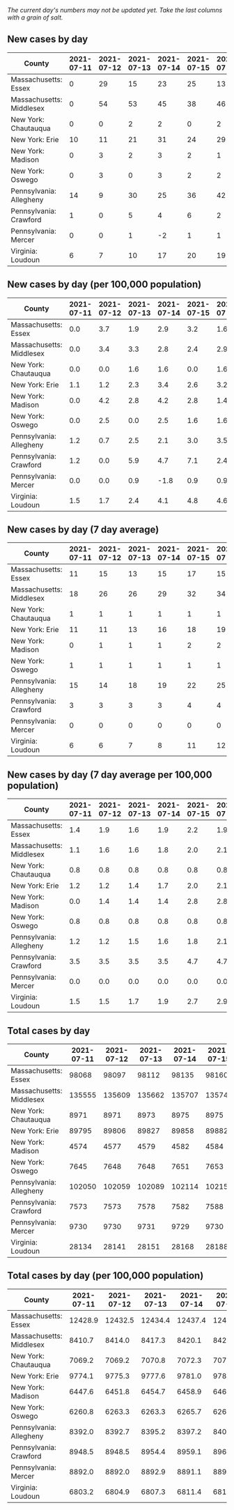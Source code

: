 _The current day's numbers may not be updated yet. Take the last columns with a grain of salt._
## New cases by day

| County | 2021-07-11 | 2021-07-12 | 2021-07-13 | 2021-07-14 | 2021-07-15 | 2021-07-16 | 2021-07-17 |
| --- | --- | --- | --- | --- | --- | --- | --- |
| Massachusetts: Essex | 0 | 29 | 15 | 23 | 25 | 13 | 0 |
| Massachusetts: Middlesex | 0 | 54 | 53 | 45 | 38 | 46 | 0 |
| New York: Chautauqua | 0 | 0 | 2 | 2 | 0 | 2 | 0 |
| New York: Erie | 10 | 11 | 21 | 31 | 24 | 29 | 11 |
| New York: Madison | 0 | 3 | 2 | 3 | 2 | 1 | 1 |
| New York: Oswego | 0 | 3 | 0 | 3 | 2 | 2 | 1 |
| Pennsylvania: Allegheny | 14 | 9 | 30 | 25 | 36 | 42 | 31 |
| Pennsylvania: Crawford | 1 | 0 | 5 | 4 | 6 | 2 | 5 |
| Pennsylvania: Mercer | 0 | 0 | 1 | -2 | 1 | 1 | 1 |
| Virginia: Loudoun | 6 | 7 | 10 | 17 | 20 | 19 | 0 |

## New cases by day (per 100,000 population)

| County | 2021-07-11 | 2021-07-12 | 2021-07-13 | 2021-07-14 | 2021-07-15 | 2021-07-16 | 2021-07-17 |
| --- | --- | --- | --- | --- | --- | --- | --- |
| Massachusetts: Essex | 0.0 | 3.7 | 1.9 | 2.9 | 3.2 | 1.6 | 0.0 |
| Massachusetts: Middlesex | 0.0 | 3.4 | 3.3 | 2.8 | 2.4 | 2.9 | 0.0 |
| New York: Chautauqua | 0.0 | 0.0 | 1.6 | 1.6 | 0.0 | 1.6 | 0.0 |
| New York: Erie | 1.1 | 1.2 | 2.3 | 3.4 | 2.6 | 3.2 | 1.2 |
| New York: Madison | 0.0 | 4.2 | 2.8 | 4.2 | 2.8 | 1.4 | 1.4 |
| New York: Oswego | 0.0 | 2.5 | 0.0 | 2.5 | 1.6 | 1.6 | 0.8 |
| Pennsylvania: Allegheny | 1.2 | 0.7 | 2.5 | 2.1 | 3.0 | 3.5 | 2.5 |
| Pennsylvania: Crawford | 1.2 | 0.0 | 5.9 | 4.7 | 7.1 | 2.4 | 5.9 |
| Pennsylvania: Mercer | 0.0 | 0.0 | 0.9 | -1.8 | 0.9 | 0.9 | 0.9 |
| Virginia: Loudoun | 1.5 | 1.7 | 2.4 | 4.1 | 4.8 | 4.6 | 0.0 |

## New cases by day (7 day average)

| County | 2021-07-11 | 2021-07-12 | 2021-07-13 | 2021-07-14 | 2021-07-15 | 2021-07-16 | 2021-07-17 |
| --- | --- | --- | --- | --- | --- | --- | --- |
| Massachusetts: Essex | 11 | 15 | 13 | 15 | 17 | 15 | 15 |
| Massachusetts: Middlesex | 18 | 26 | 26 | 29 | 32 | 34 | 34 |
| New York: Chautauqua | 1 | 1 | 1 | 1 | 1 | 1 | 1 |
| New York: Erie | 11 | 11 | 13 | 16 | 18 | 19 | 20 |
| New York: Madison | 0 | 1 | 1 | 1 | 2 | 2 | 2 |
| New York: Oswego | 1 | 1 | 1 | 1 | 1 | 1 | 2 |
| Pennsylvania: Allegheny | 15 | 14 | 18 | 19 | 22 | 25 | 27 |
| Pennsylvania: Crawford | 3 | 3 | 3 | 3 | 4 | 4 | 3 |
| Pennsylvania: Mercer | 0 | 0 | 0 | 0 | 0 | 0 | 0 |
| Virginia: Loudoun | 6 | 6 | 7 | 8 | 11 | 12 | 11 |

## New cases by day (7 day average per 100,000 population)

| County | 2021-07-11 | 2021-07-12 | 2021-07-13 | 2021-07-14 | 2021-07-15 | 2021-07-16 | 2021-07-17 |
| --- | --- | --- | --- | --- | --- | --- | --- |
| Massachusetts: Essex | 1.4 | 1.9 | 1.6 | 1.9 | 2.2 | 1.9 | 1.9 |
| Massachusetts: Middlesex | 1.1 | 1.6 | 1.6 | 1.8 | 2.0 | 2.1 | 2.1 |
| New York: Chautauqua | 0.8 | 0.8 | 0.8 | 0.8 | 0.8 | 0.8 | 0.8 |
| New York: Erie | 1.2 | 1.2 | 1.4 | 1.7 | 2.0 | 2.1 | 2.2 |
| New York: Madison | 0.0 | 1.4 | 1.4 | 1.4 | 2.8 | 2.8 | 2.8 |
| New York: Oswego | 0.8 | 0.8 | 0.8 | 0.8 | 0.8 | 0.8 | 1.6 |
| Pennsylvania: Allegheny | 1.2 | 1.2 | 1.5 | 1.6 | 1.8 | 2.1 | 2.2 |
| Pennsylvania: Crawford | 3.5 | 3.5 | 3.5 | 3.5 | 4.7 | 4.7 | 3.5 |
| Pennsylvania: Mercer | 0.0 | 0.0 | 0.0 | 0.0 | 0.0 | 0.0 | 0.0 |
| Virginia: Loudoun | 1.5 | 1.5 | 1.7 | 1.9 | 2.7 | 2.9 | 2.7 |

## Total cases by day

| County | 2021-07-11 | 2021-07-12 | 2021-07-13 | 2021-07-14 | 2021-07-15 | 2021-07-16 | 2021-07-17 |
| --- | --- | --- | --- | --- | --- | --- | --- |
| Massachusetts: Essex | 98068 | 98097 | 98112 | 98135 | 98160 | 98173 | 98173 |
| Massachusetts: Middlesex | 135555 | 135609 | 135662 | 135707 | 135745 | 135791 | 135791 |
| New York: Chautauqua | 8971 | 8971 | 8973 | 8975 | 8975 | 8977 | 8977 |
| New York: Erie | 89795 | 89806 | 89827 | 89858 | 89882 | 89911 | 89922 |
| New York: Madison | 4574 | 4577 | 4579 | 4582 | 4584 | 4585 | 4586 |
| New York: Oswego | 7645 | 7648 | 7648 | 7651 | 7653 | 7655 | 7656 |
| Pennsylvania: Allegheny | 102050 | 102059 | 102089 | 102114 | 102150 | 102192 | 102223 |
| Pennsylvania: Crawford | 7573 | 7573 | 7578 | 7582 | 7588 | 7590 | 7595 |
| Pennsylvania: Mercer | 9730 | 9730 | 9731 | 9729 | 9730 | 9731 | 9732 |
| Virginia: Loudoun | 28134 | 28141 | 28151 | 28168 | 28188 | 28207 | 28207 |

## Total cases by day (per 100,000 population)

| County | 2021-07-11 | 2021-07-12 | 2021-07-13 | 2021-07-14 | 2021-07-15 | 2021-07-16 | 2021-07-17 |
| --- | --- | --- | --- | --- | --- | --- | --- |
| Massachusetts: Essex | 12428.9 | 12432.5 | 12434.4 | 12437.4 | 12440.5 | 12442.2 | 12442.2 |
| Massachusetts: Middlesex | 8410.7 | 8414.0 | 8417.3 | 8420.1 | 8422.5 | 8425.3 | 8425.3 |
| New York: Chautauqua | 7069.2 | 7069.2 | 7070.8 | 7072.3 | 7072.3 | 7073.9 | 7073.9 |
| New York: Erie | 9774.1 | 9775.3 | 9777.6 | 9781.0 | 9783.6 | 9786.7 | 9787.9 |
| New York: Madison | 6447.6 | 6451.8 | 6454.7 | 6458.9 | 6461.7 | 6463.1 | 6464.5 |
| New York: Oswego | 6260.8 | 6263.3 | 6263.3 | 6265.7 | 6267.4 | 6269.0 | 6269.8 |
| Pennsylvania: Allegheny | 8392.0 | 8392.7 | 8395.2 | 8397.2 | 8400.2 | 8403.6 | 8406.2 |
| Pennsylvania: Crawford | 8948.5 | 8948.5 | 8954.4 | 8959.1 | 8966.2 | 8968.6 | 8974.5 |
| Pennsylvania: Mercer | 8892.0 | 8892.0 | 8892.9 | 8891.1 | 8892.0 | 8892.9 | 8893.8 |
| Virginia: Loudoun | 6803.2 | 6804.9 | 6807.3 | 6811.4 | 6816.3 | 6820.9 | 6820.9 |
